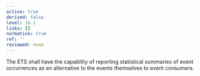 ```yaml
---
active: true
derived: false
level: 18.1
links: []
normative: true
ref: ''
reviewed: none
---
```


The ETS shall have the capability of reporting statistical summaries of event occurrences as an alternative to the events themselves to event consumers.

